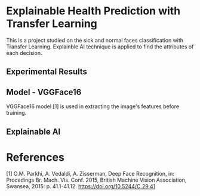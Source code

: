 # Explainable Health Prediction with Transfer Learning
This is a project studied on the sick and normal faces classification with Transfer Learning. Explainble AI technique is applied to find the attributes of each decision.

## Experimental Results

## Model - VGGFace16
VGGFace16 model [1] is used in extracting the image's features before training.

## Explainable AI

# References

[1] O.M. Parkhi, A. Vedaldi, A. Zisserman, Deep Face Recognition, in: Procedings Br. Mach. Vis. Conf. 2015, British Machine Vision Association, Swansea, 2015: p. 41.1-41.12. https://doi.org/10.5244/C.29.41
